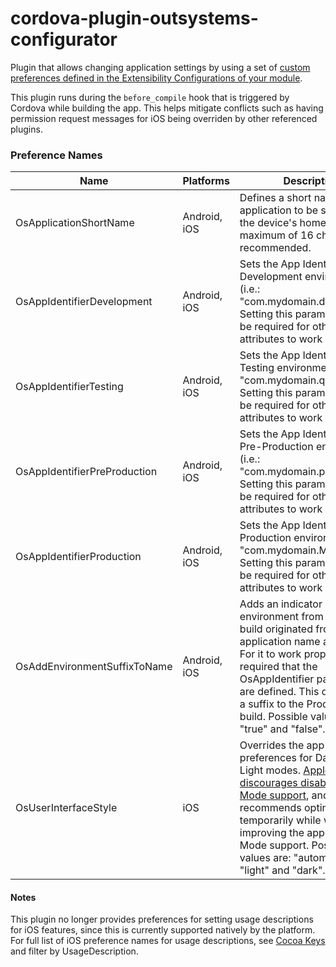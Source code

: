# cordova-plugin-outsystems-configurator

Plugin that allows changing application settings by using a set of [custom preferences defined in the Extensibility Configurations of your module](https://success.outsystems.com/Documentation/11/Delivering_Mobile_Apps/Customize_Your_Mobile_App/Set_the_Preferences_for_Your_Mobile_App).

This plugin runs during the `before_compile` hook that is triggered by Cordova while building the app. This helps mitigate conflicts such as having permission request messages for iOS being overriden by other referenced plugins.

### Preference Names

Name | Platforms | Description
---- | --------- | -----------
OsApplicationShortName | Android, iOS | Defines a short name for the application to be shown on the device's home screen. A maximum of 16 characters is recommended.
OsAppIdentifierDevelopment | Android, iOS | Sets the App Identifier for the Development environment (i.e.: "com.mydomain.dev.MyApp"). Setting this parameter might be required for other attributes to work correctly.
OsAppIdentifierTesting | Android, iOS | Sets the App Identifier for the Testing environment  (i.e.: "com.mydomain.qa.MyApp"). Setting this parameter might be required for other attributes to work correctly.
OsAppIdentifierPreProduction | Android, iOS | Sets the App Identifier for the Pre-Production environment  (i.e.: "com.mydomain.pp.MyApp"). Setting this parameter might be required for other attributes to work correctly.
OsAppIdentifierProduction | Android, iOS | Sets the App Identifier for the Production environment  (i.e.: "com.mydomain.MyApp"). Setting this parameter might be required for other attributes to work correctly.
OsAddEnvironmentSuffixToName | Android, iOS | Adds an indicator of the environment from which the build originated from to the application name as a suffix. For it to work properly, it is required that the OsAppIdentifier parameters are defined. This does not add a suffix to the Production build. Possible values are: "true" and "false".
OsUserInterfaceStyle | iOS | Overrides the app UI preferences for Dark and Light modes. [Apple discourages disabling Dark Mode support](https://developer.apple.com/documentation/uikit/appearance_customization/supporting_dark_mode_in_your_interface/choosing_a_specific_interface_style_for_your_ios_app#3234550), and recommends opting out only temporarily while working on improving the app's Dark Mode support. Possible values are: "automatic", "light" and "dark".

#### Notes

This plugin no longer provides preferences for setting usage descriptions for iOS features, since this is currently supported natively by the platform. For full list of iOS preference names for usage descriptions, see [Cocoa Keys](https://developer.apple.com/library/archive/documentation/General/Reference/InfoPlistKeyReference/Articles/CocoaKeys.html#//apple_ref/doc/uid/TP40009251-SW1) and filter by UsageDescription.
